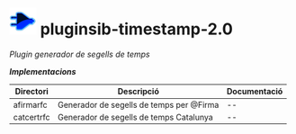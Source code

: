 # ![Logo](https://github.com/GovernIB/maven/raw/binaris/pluginsib/projectinfo_Attachments/icon.jpg) pluginsib-timestamp-2.0
*Plugin generador de segells de temps*


***Implementacions***

Directori | Descripció | Documentació
------------ | ------------- | -------------
afirmarfc | Generador de segells de temps per @Firma| -- 
catcertrfc | Generador de segells de temps Catalunya | --
